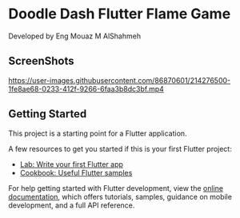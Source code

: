 # Doodle Dash Flutter Flame Game

Developed by Eng Mouaz M AlShahmeh

## ScreenShots

https://user-images.githubusercontent.com/86870601/214276500-1fe8ae68-0233-412f-9266-6faa3b8dc3bf.mp4

## Getting Started

This project is a starting point for a Flutter application.

A few resources to get you started if this is your first Flutter project:

- [Lab: Write your first Flutter app](https://docs.flutter.dev/get-started/codelab)
- [Cookbook: Useful Flutter samples](https://docs.flutter.dev/cookbook)

For help getting started with Flutter development, view the
[online documentation](https://docs.flutter.dev/), which offers tutorials,
samples, guidance on mobile development, and a full API reference.

